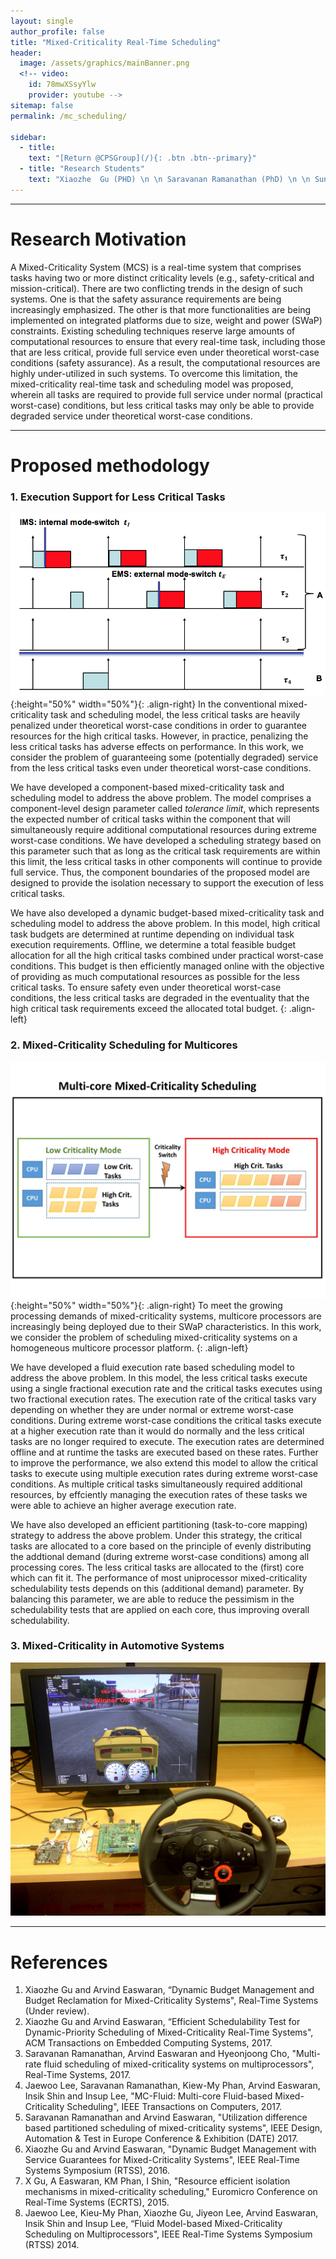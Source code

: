 ```yaml
---
layout: single
author_profile: false
title: "Mixed-Criticality Real-Time Scheduling"
header:
  image: /assets/graphics/mainBanner.png
  <!-- video:
    id: 78mwXSsyYlw
    provider: youtube -->
sitemap: false
permalink: /mc_scheduling/

sidebar:
  - title:
    text: "[Return @CPSGroup](/){: .btn .btn--primary}"
  - title: "Research Students"
    text: "Xiaozhe  Gu (PHD) \n \n Saravanan Ramanathan (PhD) \n \n Sundar Vijayakumar (PhD)"
---
```


******

# Research Motivation

A Mixed-Criticality System (MCS) is a real-time system that comprises tasks having two or more distinct criticality levels (e.g., safety-critical and mission-critical). There are two conflicting trends in the design of such systems. One is that the safety assurance requirements are being increasingly emphasized. The other is that more functionalities are being implemented on integrated platforms due to size, weight and power (SWaP) constraints. Existing scheduling techniques reserve large amounts of computational resources to ensure that every real-time task, including those that are less critical, provide full service even under theoretical worst-case conditions (safety assurance). As a result, the computational resources are highly under-utilized in such systems. To overcome this limitation, the mixed-criticality real-time task and scheduling model was proposed, wherein all tasks are required to provide full service under normal (practical worst-case) conditions, but less critical tasks may only be able to provide degraded service under theoretical worst-case conditions.

****** 

# Proposed methodology

### 1. Execution Support for Less Critical Tasks

![image-left](/_pages/assets/mc_scheduling/images/IMS.png){:height="50%" width="50%"}{: .align-right}
In the conventional mixed-criticality task and scheduling model, the less critical tasks are heavily penalized under theoretical worst-case conditions in order to guarantee resources for the high critical tasks. However, in practice, penalizing the less critical tasks has adverse effects on performance. In this work, we consider the problem of guaranteeing some (potentially degraded) service from the less critical tasks even under theoretical worst-case conditions.

We have developed a component-based mixed-criticality task and scheduling model to address the above problem. The model comprises a component-level design parameter called _tolerance limit_, which represents the expected number of critical tasks within the component that will simultaneously require additional computational resources during extreme worst-case conditions. We have developed a scheduling strategy based on this parameter such that as long as the critical task requirements are within this limit, the less critical tasks in other components will continue to provide full service. Thus, the component boundaries of the proposed model are designed to provide the isolation necessary to support the execution of less critical tasks.

We have also developed a dynamic budget-based mixed-criticality task and scheduling model to address the above problem. In this model, high critical task budgets are determined at runtime depending on individual task execution requirements. Offline, we determine a total feasible budget allocation for all the high critical tasks combined under practical worst-case conditions. This budget is then efficiently managed online with the objective of providing as much computational resources as possible for the less critical tasks. To ensure safety even under theoretical worst-case conditions, the less critical tasks are degraded in the eventuality that the high critical task requirements exceed the allocated total budget. 
{: .align-left}

### 2. Mixed-Criticality Scheduling for Multicores

![image-left](/_pages/assets/mc_scheduling/images/multicore_mc.jpg){:height="50%" width="50%"}{: .align-right}
To meet the growing processing demands of mixed-criticality systems, multicore processors are increasingly being deployed due to their SWaP characteristics. In this work, we consider the problem of scheduling mixed-criticality systems on a homogeneous multicore processor platform.
{: .align-left}

We have developed a fluid execution rate based scheduling model to address the above problem. In this model, the less critical tasks execute using a single fractional execution rate and the critical tasks executes using two fractional execution rates. The execution rate of the critical tasks vary depending on whether they are under normal or extreme worst-case conditions. During extreme worst-case conditions the critical tasks execute at a higher execution rate than it would do normally and the less critical tasks are no longer required to execute. The execution rates are determined offline and at runtime the tasks are executed based on these rates. Further to improve the performance, we also extend this model to allow the critical tasks to execute using multiple execution rates during extreme worst-case conditions. As multiple critical tasks simultaneously required additional resources, by effciently managing the execution rates of these tasks we were able to achieve an higher average execution rate.

We have also developed an efficient partitioning (task-to-core mapping) strategy to address the above problem. Under this strategy, the critical tasks are allocated to a core based on the principle of evenly distributing the addtional demand (during extreme worst-case conditions) among all processing cores. The less critical tasks are allocated to the (first) core which can fit it. The performance of most uniprocessor mixed-criticality schedulability tests depends on this (additional demand) parameter. By balancing this parameter, we are able to reduce the pessimism in the schedulability tests that are applied on each core, thus improving overall schedulability.

### 3. Mixed-Criticality in Automotive Systems

![image-left](/_pages/assets/mc_scheduling/images/torcs_simulator.JPG)
******

# References
<ol>
<li>  Xiaozhe Gu and Arvind Easwaran, “Dynamic Budget Management and Budget Reclamation for Mixed-Criticality Systems", Real-Time Systems (Under review).</li>
<li> Xiaozhe Gu and Arvind Easwaran, “Efficient Schedulability Test for Dynamic-Priority Scheduling of Mixed-Criticality Real-Time Systems", ACM Transactions on Embedded Computing Systems, 2017.</li>
<li> Saravanan Ramanathan, Arvind Easwaran and Hyeonjoong Cho, "Multi-rate fluid scheduling of mixed-criticality systems on multiprocessors", Real-Time Systems, 2017.</li>
<li> Jaewoo Lee, Saravanan Ramanathan, Kiew-My Phan, Arvind Easwaran, Insik Shin and Insup Lee, "MC-Fluid: Multi-core Fluid-based Mixed-Criticality Scheduling", IEEE Transactions on Computers, 2017.</li>
<li> Saravanan Ramanathan and Arvind Easwaran, "Utilization difference based partitioned scheduling of mixed-criticality systems", IEEE Design, Automation & Test in Europe Conference & Exhibition (DATE) 2017.</li>
<li> Xiaozhe Gu and Arvind Easwaran, "Dynamic Budget Management with Service Guarantees for Mixed-Criticality Systems", IEEE Real-Time Systems Symposium (RTSS), 2016.</li>
<li>X Gu, A Easwaran, KM Phan, I Shin, "Resource efficient isolation mechanisms in mixed-criticality scheduling," Euromicro Conference on Real-Time Systems (ECRTS), 2015.</li>
<li> Jaewoo Lee, Kieu-My Phan, Xiaozhe Gu, Jiyeon Lee, Arvind Easwaran, Insik Shin and Insup Lee, “Fluid Model-based Mixed-Criticality Scheduling on Multiprocessors", IEEE Real-Time Systems Symposium (RTSS) 2014.</li>
</ol>
